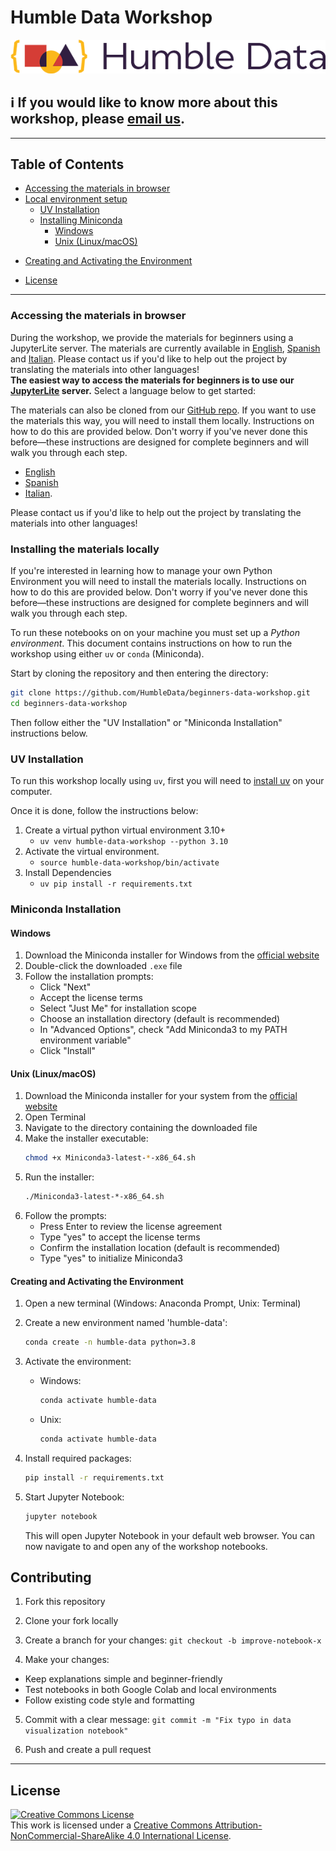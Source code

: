 # Humble Data Workshop

[![Humble Data Workshop](./media/humble-data-logo-transparent.png)](https://humbledata.org)

## ℹ️ If you would like to know more about this workshop, please [email us](mailto:contact@humbledata.org).

---
## Table of Contents
* [Accessing the materials in browser](#accessing-the-materials-in-browser)
* [Local environment setup](#local-environment-setup)
	+ [UV Installation](#uv-installation)
	+ [Installing Miniconda](#installing-miniconda)
 		- [Windows](#windows)
 		- [Unix (Linux/macOS)](#unix-linuxmacos)
+ [Creating and Activating the Environment](#creating-and-activating-the-environment)

* [License](#license)
---

### Accessing the materials in browser

During the workshop, we provide the materials for beginners using a JupyterLite server. The materials are currently available in [English](https://humbledata.org/online-workshop/lab/index.html), [Spanish](https://humbledata.org/online_workshop_spanish/lab/index.html) and [Italian](https://humbledata.org/online-workshop-italian-v2/lab/index.html). Please contact us if you'd like to help out the project by translating the materials into other languages!  
**The easiest way to access the materials for beginners is to use our [JupyterLite](https://jupyterlite.readthedocs.io/en/stable/) server.** Select a language below to get started:

The materials can also be cloned from our [GitHub repo](https://github.com/HumbleData/beginners-data-workshop). If you want to use the materials this way, you will need to install them locally. Instructions on how to do this are provided below. Don't worry if you've never done this before—these instructions are designed for complete beginners and will walk you through each step.
- [English](https://humbledata.org/online-workshop/lab/index.html)
- [Spanish](https://humbledata.org/online_workshop_spanish/lab/index.html)
- [Italian](https://humbledata.org/online-workshop-italian-v2/lab/index.html).

Please contact us if you'd like to help out the project by translating the materials into other languages! 

### Installing the materials locally

If you're interested in learning how to manage your own Python Environment you will need to install the materials locally. Instructions on how to do this are provided below. Don't worry if you've never done this before—these instructions are designed for complete beginners and will walk you through each step.

To run these notebooks on on your machine you must set up a *Python environment*. This document contains instructions on how to run the workshop using either `uv` or `conda` (Miniconda).

Start by cloning the repository and then entering the directory:
```bash
git clone https://github.com/HumbleData/beginners-data-workshop.git
cd beginners-data-workshop
```
Then follow either the "UV Installation" or "Miniconda Installation" instructions below.

### UV Installation
To run this workshop locally using `uv`, first you will need to [install uv](https://docs.astral.sh/uv/getting-started/installation/) on your computer.

Once it is done, follow the instructions below:

1. Create a virtual python virtual environment 3.10+
	* `uv venv humble-data-workshop --python 3.10`
2. Activate the virtual environment.
	* `source humble-data-workshop/bin/activate`
3. Install Dependencies
	* `uv pip install -r requirements.txt`

### Miniconda Installation

#### Windows
1. Download the Miniconda installer for Windows from the [official website](https://docs.conda.io/en/latest/miniconda.html)
2. Double-click the downloaded `.exe` file
3. Follow the installation prompts:
   - Click "Next"
   - Accept the license terms
   - Select "Just Me" for installation scope
   - Choose an installation directory (default is recommended)
   - In "Advanced Options", check "Add Miniconda3 to my PATH environment variable"
   - Click "Install"

#### Unix (Linux/macOS)
1. Download the Miniconda installer for your system from the [official website](https://docs.conda.io/en/latest/miniconda.html)
2. Open Terminal
3. Navigate to the directory containing the downloaded file
4. Make the installer executable:
   ```bash
   chmod +x Miniconda3-latest-*-x86_64.sh
   ```
5. Run the installer:
   ```bash
   ./Miniconda3-latest-*-x86_64.sh
   ```
6. Follow the prompts:
   - Press Enter to review the license agreement
   - Type "yes" to accept the license terms
   - Confirm the installation location (default is recommended)
   - Type "yes" to initialize Miniconda3

#### Creating and Activating the Environment

1. Open a new terminal (Windows: Anaconda Prompt, Unix: Terminal)
2. Create a new environment named 'humble-data':
   ```bash
   conda create -n humble-data python=3.8
   ```
3. Activate the environment:
   - Windows:
     ```bash
     conda activate humble-data
     ```
   - Unix:
     ```bash
     conda activate humble-data
     ```
4. Install required packages:
   ```bash
   pip install -r requirements.txt
   ```

5. Start Jupyter Notebook:
   ```bash
   jupyter notebook
   ```
   This will open Jupyter Notebook in your default web browser. You can now navigate to and open any of the workshop notebooks.

## Contributing

1. Fork this repository
2. Clone your fork locally
3. Create a branch for your changes:
```git checkout -b improve-notebook-x```

4. Make your changes:

- Keep explanations simple and beginner-friendly
- Test notebooks in both Google Colab and local environments
- Follow existing code style and formatting


5. Commit with a clear message:
```git commit -m "Fix typo in data visualization notebook"```

6. Push and create a pull request

---

## License

<a rel="license" href="http://creativecommons.org/licenses/by-nc-sa/4.0/"><img alt="Creative Commons License" style="border-width:0" src="https://i.creativecommons.org/l/by-nc-sa/4.0/88x31.png" /></a><br />This work is licensed under a <a rel="license" href="http://creativecommons.org/licenses/by-nc-sa/4.0/">Creative Commons Attribution-NonCommercial-ShareAlike 4.0 International License</a>.
